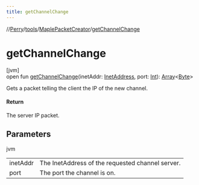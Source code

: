 ```yaml
---
title: getChannelChange
---
```

//[Perry](../../../index.html)/[tools](../index.html)/[MaplePacketCreator](index.html)/[getChannelChange](get-channel-change.html)



# getChannelChange



[jvm]\
open fun [getChannelChange](get-channel-change.html)(inetAddr: [InetAddress](https://docs.oracle.com/javase/8/docs/api/java/net/InetAddress.html), port: [Int](https://kotlinlang.org/api/latest/jvm/stdlib/kotlin/-int/index.html)): [Array](https://kotlinlang.org/api/latest/jvm/stdlib/kotlin/-array/index.html)&lt;[Byte](https://kotlinlang.org/api/latest/jvm/stdlib/kotlin/-byte/index.html)&gt;



Gets a packet telling the client the IP of the new channel.



#### Return



The server IP packet.



## Parameters


jvm

| | |
|---|---|
| inetAddr | The InetAddress of the requested channel server. |
| port | The port the channel is on. |




